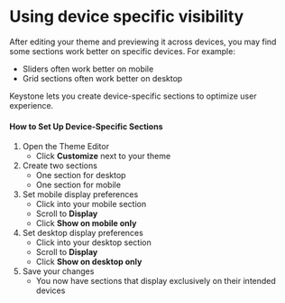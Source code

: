 # Using device specific visibility

After editing your theme and previewing it across devices, you may find some sections work better on specific devices. For example:

* Sliders often work better on mobile
* Grid sections often work better on desktop

Keystone lets you create device-specific sections to optimize user experience.

#### How to Set Up Device-Specific Sections

1. Open the Theme Editor
   * Click **Customize** next to your theme
2. Create two sections
   * One section for desktop
   * One section for mobile
3. Set mobile display preferences
   * Click into your mobile section
   * Scroll to **Display**
   * Click **Show on mobile only**
4. Set desktop display preferences
   * Click into your desktop section
   * Scroll to **Display**
   * Click **Show on desktop only**
5. Save your changes
   * You now have sections that display exclusively on their intended devices
